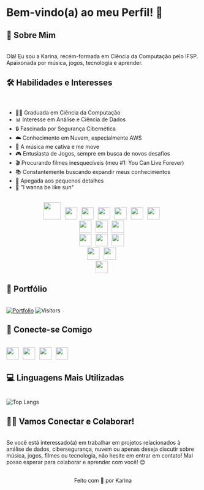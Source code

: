 # Bem-vindo(a) ao meu Perfil! 👋
## 📜 Sobre Mim 
<br>Olá! Eu sou a Karina, recém-formada em Ciência da Computação pelo IFSP. Apaixonada por música, jogos, tecnologia e aprender.

## 🛠️ Habilidades e Interesses
<br>

- 👩‍💻 Graduada em Ciência da Computação
- 📊 Interesse em Análise e Ciência de Dados
- 🔒 Fascinada por Segurança Cibernética
- ☁️ Conhecimento em Nuvem, especialmente AWS
- 🎵 A música me cativa e me move
- 🎮 Entusiasta de Jogos, sempre em busca de novos desafios
- 🎬 Procurando filmes inesquecíveis (meu #1: You Can Live Forever)
- 📚 Constantemente buscando expandir meus conhecimentos
- 🔎 Apegada aos pequenos detalhes
- 🌻 "I wanna be like sun"

<br>
<div align="center">
<img height="45" width="45" style="margin-right:7px;" src="https://cdn.simpleicons.org/php/a277ff">
<img height="32" width="32" style="margin-right:7px;" src="https://cdn.simpleicons.org/html5/a277ff">
<img height="32" width="32" style="margin-right:7px;" src="https://cdn.simpleicons.org/css3/a277ff">
<img height="32" width="32" style="margin-right:7px;" src="https://cdn.simpleicons.org/javascript/a277ff">
<img height="32" width="32" style="margin-right:7px;" src="https://cdn.simpleicons.org/.net/a277ff">
<img height="32" width="32" style="margin-right:7px;" src="https://cdn.simpleicons.org/node.js/a277ff">
<img height="32" width="32" style="margin-right:7px;" src="https://cdn.simpleicons.org/python/a277ff">
<br><img height="32" width="32" style="margin-right:7px;" src="https://cdn.simpleicons.org/git/61ffca">
<img height="32" width="32" style="margin-right:7px;" src="https://cdn.simpleicons.org/bootstrap/61ffca">
<img height="32" width="32" style="margin-right:7px;" src="https://cdn.simpleicons.org/jquery/61ffca">
<br><img height="32" width="32" style="margin-right:7px;" src="https://cdn.simpleicons.org/postgresql/a277ff">
<img height="32" width="32" style="margin-right:7px;" src="https://cdn.simpleicons.org/powerbi/a277ff">
<img height="32" width="32" style="margin-right:7px;" src="https://cdn.simpleicons.org/mysql/a277ff">
<br><img height="32" width="32" style="margin-right:7px;" src="https://cdn.simpleicons.org/linux/61ffca">
<img height="32" width="32" style="margin-right:7px;" src="https://cdn.simpleicons.org/windows/61ffca">
<br><img height="32" width="32" style="margin-right:7px;" src="https://cdn.simpleicons.org/amazonaws/a277ff">
</div>

## 📁 Portfólio 
<br>[![Portfolio](https://img.shields.io/badge/Portfolio-61ffca?style=for-the-badge&logo=todoist&logoColor=black)](https://karinagante.github.io/index.html)
![Visitors](https://api.visitorbadge.io/api/visitors?path=https%3A%2F%2Fkarinagante.github.io%2Findex.html&label=Visitantes&labelColor=%23a277ff&countColor=%2315141b)<br>

## 📲 Conecte-se Comigo 
<div>
<br><a href="https://www.linkedin.com/in/karina-gante/" target="_blank" style="margin-right:7px;"><img height="32" width="32" src="https://cdn.simpleicons.org/linkedin/a277ff" /></a>
<a href="https://www.instagram.com/karinovisk02/" target="_blank" style="margin-right:7px;"><img height="32" width="32" src="https://cdn.simpleicons.org/instagram/61ffca" /></a>
<a href="https://www.github.com/KarinaGante/" target="_blank" style="margin-right:7px;"><img height="32" width="32" src="https://cdn.simpleicons.org/github/a277ff" /></a>
<a href="mailto:karina.g@aluno.ifsp.edu.br" target="_blank" style="margin-right:7px;"><img height="32" width="32" src="https://cdn.simpleicons.org/gmail/61ffca" /></a>
<br>
</div>

## 💻 Linguagens Mais Utilizadas 
<br>![Top Langs](https://github-readme-stats.vercel.app/api/top-langs/?username=KarinaGante&layout=compact&hide_title=true&hide_border=true&theme=aura)<br>

## 🤝🏻 Vamos Conectar e Colaborar! 
<br>Se você está interessado(a) em trabalhar em projetos relacionados à análise de dados, cibersegurança, nuvem ou apenas deseja discutir sobre música, jogos, filmes ou tecnologia, não hesite em entrar em contato! Mal posso esperar para colaborar e aprender com você! 😊

<div align="center">
<br>Feito com 💜 por Karina
</div>
